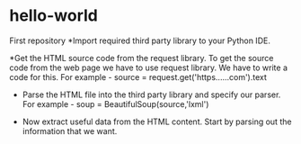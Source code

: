 # hello-world
First repository 
*Import required third party library to your Python 
IDE.  

*Get the HTML source code from the request library.
To get the source code from the web page we have to 
use request library.
We have to write a code for this.
For example - 
     source = request.get('https......com').text

* Parse the HTML file into the third party library 
and specify our parser.
For example - 
         soup = BeautifulSoup(source,'lxml')

* Now extract useful data from the HTML content. Start
by parsing out the information that we want.

 
